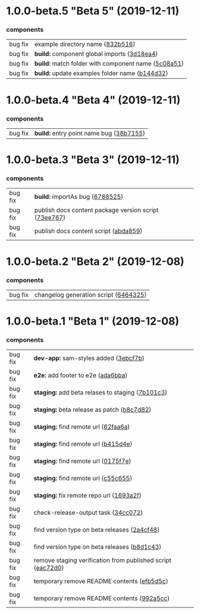 # 1.0.0-beta.5 "Beta 5" (2019-12-11)

### components

|            |                       |
| ---------- | --------------------- |
| bug fix |  example directory name ([832b516](https://github.com/GSA/sam-design-system/commit/832b516)) |
| bug fix |  **build:** component global imports ([3d18ea4](https://github.com/GSA/sam-design-system/commit/3d18ea4)) |
| bug fix |  **build:** match folder with component name ([5c08a51](https://github.com/GSA/sam-design-system/commit/5c08a51)) |
| bug fix |  **build:** update examples folder name ([b144d32](https://github.com/GSA/sam-design-system/commit/b144d32)) |


# 1.0.0-beta.4 "Beta 4" (2019-12-11)

### components

|            |                       |
| ---------- | --------------------- |
| bug fix |  **build:** entry point name bug ([38b7155](https://github.com/GSA/sam-design-system/commit/38b7155)) |


# 1.0.0-beta.3 "Beta 3" (2019-12-11)

### components

|            |                       |
| ---------- | --------------------- |
| bug fix |  **build:** importAs bug ([6788525](https://github.com/GSA/sam-design-system/commit/6788525)) |
| bug fix |  publish docs content package version script ([73ee767](https://github.com/GSA/sam-design-system/commit/73ee767)) |
| bug fix |  publish docs content script ([abda859](https://github.com/GSA/sam-design-system/commit/abda859)) |


# 1.0.0-beta.2 "Beta 2" (2019-12-08)

### components

|            |                       |
| ---------- | --------------------- |
| bug fix |  changelog generation script ([6464325](https://github.com/GSA/sam-design-system/commit/6464325)) |


# 1.0.0-beta.1 "Beta 1" (2019-12-08)

### components

|            |                       |
| ---------- | --------------------- |
| bug fix |  **dev-app:** sam-styles added ([3ebcf7b](https://github.com/GSA/sam-design-system/commit/3ebcf7b)) |
| bug fix |  **e2e:** add footer to e2e ([ada6bba](https://github.com/GSA/sam-design-system/commit/ada6bba)) |
| bug fix |  **staging:** add beta relases to staging ([7b101c3](https://github.com/GSA/sam-design-system/commit/7b101c3)) |
| bug fix |  **staging:** beta release as patch ([b8c7d82](https://github.com/GSA/sam-design-system/commit/b8c7d82)) |
| bug fix |  **staging:** find remote url ([62faa6a](https://github.com/GSA/sam-design-system/commit/62faa6a)) |
| bug fix |  **staging:** find remote url ([b415d4e](https://github.com/GSA/sam-design-system/commit/b415d4e)) |
| bug fix |  **staging:** find remote url ([0175f7e](https://github.com/GSA/sam-design-system/commit/0175f7e)) |
| bug fix |  **staging:** find remote url ([c55c655](https://github.com/GSA/sam-design-system/commit/c55c655)) |
| bug fix |  **staging:** fix remote repo url ([1693a2f](https://github.com/GSA/sam-design-system/commit/1693a2f)) |
| bug fix |  check-release-output task ([34cc072](https://github.com/GSA/sam-design-system/commit/34cc072)) |
| bug fix |  find version type on beta releases ([2a4cf48](https://github.com/GSA/sam-design-system/commit/2a4cf48)) |
| bug fix |  find version type on beta releases ([b8d1c43](https://github.com/GSA/sam-design-system/commit/b8d1c43)) |
| bug fix |  remove staging verification from published script ([eac72d0](https://github.com/GSA/sam-design-system/commit/eac72d0)) |
| bug fix |  temporary remove README contents ([efb5d5c](https://github.com/GSA/sam-design-system/commit/efb5d5c)) |
| bug fix |  temporary remove README contents ([992a5cc](https://github.com/GSA/sam-design-system/commit/992a5cc)) |


